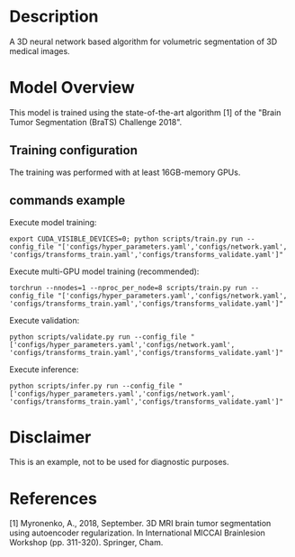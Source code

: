 # Description

A 3D neural network based algorithm for volumetric segmentation of 3D medical images.

# Model Overview

This model is trained using the state-of-the-art algorithm [1] of the "Brain Tumor Segmentation (BraTS) Challenge 2018".

## Training configuration

The training was performed with at least 16GB-memory GPUs.

## commands example

Execute model training:

```
export CUDA_VISIBLE_DEVICES=0; python scripts/train.py run --config_file "['configs/hyper_parameters.yaml','configs/network.yaml', 'configs/transforms_train.yaml','configs/transforms_validate.yaml']"
```

Execute multi-GPU model training (recommended):

```
torchrun --nnodes=1 --nproc_per_node=8 scripts/train.py run --config_file "['configs/hyper_parameters.yaml','configs/network.yaml', 'configs/transforms_train.yaml','configs/transforms_validate.yaml']"
```

Execute validation:

```
python scripts/validate.py run --config_file "['configs/hyper_parameters.yaml','configs/network.yaml', 'configs/transforms_train.yaml','configs/transforms_validate.yaml']"
```

Execute inference:

```
python scripts/infer.py run --config_file "['configs/hyper_parameters.yaml','configs/network.yaml', 'configs/transforms_train.yaml','configs/transforms_validate.yaml']"
```

# Disclaimer

This is an example, not to be used for diagnostic purposes.

# References

[1] Myronenko, A., 2018, September. 3D MRI brain tumor segmentation using autoencoder regularization. In International MICCAI Brainlesion Workshop (pp. 311-320). Springer, Cham.
